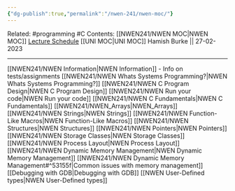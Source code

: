 ```yaml
---
{"dg-publish":true,"permalink":"/nwen-241/nwen-moc/"}
---
```



Related: #programming #C 
Contents: [[NWEN241/NWEN MOC\|NWEN MOC]]
[Lecture Schedule](https://ecs.wgtn.ac.nz/Courses/NWEN241_2023T1/LectureSchedule)
[[UNI MOC\|UNI MOC]]
Hamish Burke || 27-02-2023
***

[[NWEN241/NWEN Information\|NWEN Information]] - Info on tests/assignments
[[NWEN241/NWEN Whats Systems Programming?\|NWEN Whats Systems Programming?]]
[[NWEN241/NWEN C Program Design\|NWEN C Program Design]]
[[NWEN241/NWEN Run your code\|NWEN Run your code]]
[[NWEN241/NWEN C Fundamentals\|NWEN C Fundamentals]]
[[NWEN241/NWEN_Arrays\|NWEN_Arrays]]
[[NWEN241/NWEN Strings\|NWEN Strings]]
[[NWEN241/NWEN Function-Like Macros\|NWEN Function-Like Macros]]
[[NWEN241/NWEN Structures\|NWEN Structures]]
[[NWEN241/NWEN Pointers\|NWEN Pointers]]
[[NWEN241/NWEN Storage Classes\|NWEN Storage Classes]]
[[NWEN241/NWEN Process Layout\|NWEN Process Layout]]
[[NWEN241/NWEN Dynamic Memory Management\|NWEN Dynamic Memory Management]]
[[NWEN241/NWEN Dynamic Memory Management#^53155f\|Common issues with memory management]]
[[Debugging with GDB\|Debugging with GDB]]
[[NWEN User-Defined types\|NWEN User-Defined types]]
